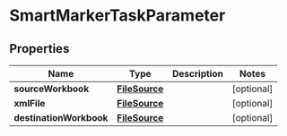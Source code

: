 
# SmartMarkerTaskParameter

## Properties
Name | Type | Description | Notes
------------ | ------------- | ------------- | -------------
**sourceWorkbook** | [**FileSource**](FileSource.md) |  |  [optional]
**xmlFile** | [**FileSource**](FileSource.md) |  |  [optional]
**destinationWorkbook** | [**FileSource**](FileSource.md) |  |  [optional]



